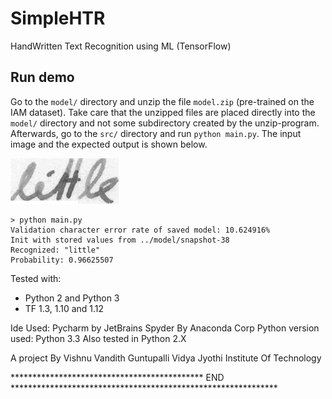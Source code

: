 # SimpleHTR
HandWritten Text Recognition using ML (TensorFlow)
## Run demo

Go to the `model/` directory and unzip the file `model.zip` (pre-trained on the IAM dataset).
Take care that the unzipped files are placed directly into the `model/` directory and not some subdirectory created by the unzip-program.
Afterwards, go to the `src/` directory and run `python main.py`.
The input image and the expected output is shown below.

![test](./data/test.png)

```
> python main.py
Validation character error rate of saved model: 10.624916%
Init with stored values from ../model/snapshot-38
Recognized: "little"
Probability: 0.96625507
```

Tested with:

* Python 2 and Python 3
* TF 1.3, 1.10 and 1.12

Ide Used:
Pycharm by JetBrains
Spyder By Anaconda Corp
Python version used:
Python 3.3
Also tested in Python 2.X



A project By Vishnu Vandith Guntupalli
Vidya Jyothi Institute Of Technology

******************************************** END *************************************************************
